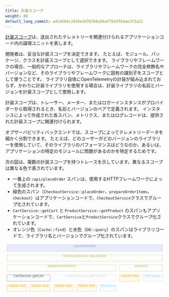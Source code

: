```yaml
---
title: 計装スコープ
weight: 80
default_lang_commit: adc4264c2926e3d767b6a56affb19fb4ae3f2a22
---
```


[計装スコープ](/docs/specs/otel/common/instrumentation-scope/)は、送出されたテレメトリーを関連付けられるアプリケーションコード内の論理ユニットを表します。

開発者は、妥当な計装スコープを決定できます。
たとえば、モジュール、パッケージ、クラスを計装スコープとして選択できます。
ライブラリやフレームワークの場合、一般的なアプローチは、ライブラリやフレームワークの完全修飾名やバージョンなど、そのライブラリやフレームワークに固有の識別子をスコープとして使うことです。
ライブラリ自体にOpenTelemetryの計装が組み込まれておらず、かわりに計装ライブラリを使用する場合は、計装ライブラリの名前とバージョンを計装スコープとして使用します。

計装スコープは、トレーサー、メーター、またはロガーインスタンスがプロバイダーから取得されるとき、名前とバージョンのペアで定義されます。
インスタンスによって作成された各スパン、メトリクス、またはログレコードは、提供された計装スコープに関連付けられます。

オブザーバビリティバックエンドでは、スコープによってテレメトリーデータを細かく分割できます。
たとえば、どのユーザーがどのバージョンのライブラリーを使用していて、そのライブラリのパフォーマンスはどうなのか、あるいは、アプリケーションの特定のモジュールに問題があるのかを特定するためです。

次の図は、複数の計装スコープを持つトレースを示しています。異なるスコープは異なる色で表されています。

- 一番上の `/api/placeOrder` スパンは、使用するHTTPフレームワークによって生成されます。
- 緑色のスパン（`CheckoutService::placeOrder`、`prepareOrderItems`、`checkout`）はアプリケーションコードで、`CheckoutService`クラスでグループ化されています。
- `CartService::getCart` と `ProductService::getProduct` のスパンもアプリケーションコードで、`CartService`と`ProductService`クラスでグループ化されています。
- オレンジ色（`Cache::find`）と水色（`DB::query`）のスパンはライブラリコードで、ライブラリ名とバージョンでグループ化されています。

![この画像は、複数の計装スコープによるトレースを示しています。](spans-with-instrumentation-scope.svg)
